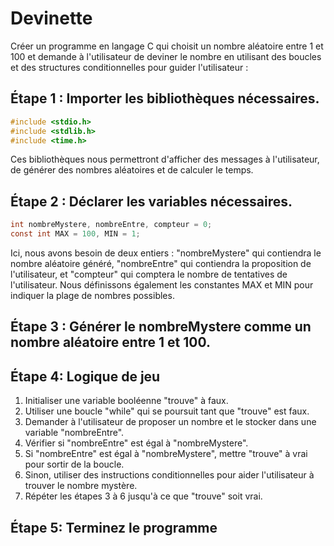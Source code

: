 # Devinette

Créer un programme en langage C qui choisit un nombre aléatoire entre 1 et 100 et demande à l'utilisateur de deviner le nombre en utilisant des boucles et des structures conditionnelles pour guider l'utilisateur :

## Étape 1 : Importer les bibliothèques nécessaires.

```c
#include <stdio.h>
#include <stdlib.h>
#include <time.h>
```

Ces bibliothèques nous permettront d'afficher des messages à l'utilisateur, de générer des nombres aléatoires et de calculer le temps.

## Étape 2 : Déclarer les variables nécessaires.

```c
int nombreMystere, nombreEntre, compteur = 0;
const int MAX = 100, MIN = 1;
```

Ici, nous avons besoin de deux entiers : "nombreMystere" qui contiendra le nombre aléatoire généré, "nombreEntre" qui contiendra la proposition de l'utilisateur, et "compteur" qui comptera le nombre de tentatives de l'utilisateur. Nous définissons également les constantes MAX et MIN pour indiquer la plage de nombres possibles.


## Étape 3 : Générer le nombreMystere comme un nombre aléatoire entre 1 et 100.


## Étape 4: Logique de jeu

1. Initialiser une variable booléenne "trouve" à faux.
2. Utiliser une boucle "while" qui se poursuit tant que "trouve" est faux.
3. Demander à l'utilisateur de proposer un nombre et le stocker dans une variable "nombreEntre".
4. Vérifier si "nombreEntre" est égal à "nombreMystere".
5. Si "nombreEntre" est égal à "nombreMystere", mettre "trouve" à vrai pour sortir de la boucle.
6. Sinon, utiliser des instructions conditionnelles pour aider l'utilisateur à trouver le nombre mystère.
7. Répéter les étapes 3 à 6 jusqu'à ce que "trouve" soit vrai.


## Étape 5: Terminez le programme


